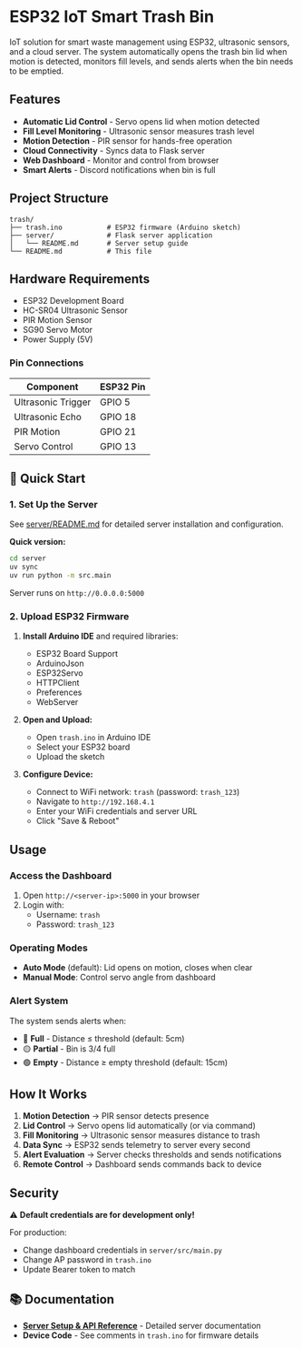 # ESP32 IoT Smart Trash Bin

IoT solution for smart waste management using ESP32, ultrasonic sensors, and a cloud server. The system automatically opens the trash bin lid when motion is detected, monitors fill levels, and sends alerts when the bin needs to be emptied.

## Features

- **Automatic Lid Control** - Servo opens lid when motion detected
- **Fill Level Monitoring** - Ultrasonic sensor measures trash level
- **Motion Detection** - PIR sensor for hands-free operation
- **Cloud Connectivity** - Syncs data to Flask server
- **Web Dashboard** - Monitor and control from browser
- **Smart Alerts** - Discord notifications when bin is full

## Project Structure

```
trash/
├── trash.ino           # ESP32 firmware (Arduino sketch)
├── server/             # Flask server application
│   └── README.md       # Server setup guide
└── README.md           # This file
```

## Hardware Requirements

- ESP32 Development Board
- HC-SR04 Ultrasonic Sensor
- PIR Motion Sensor
- SG90 Servo Motor
- Power Supply (5V)

### Pin Connections

| Component | ESP32 Pin |
|-----------|-----------|
| Ultrasonic Trigger | GPIO 5 |
| Ultrasonic Echo | GPIO 18 |
| PIR Motion | GPIO 21 |
| Servo Control | GPIO 13 |

## 🚀 Quick Start

### 1. Set Up the Server

See [server/README.md](server/README.md) for detailed server installation and configuration.

**Quick version:**
```bash
cd server
uv sync
uv run python -m src.main
```

Server runs on `http://0.0.0.0:5000`

### 2. Upload ESP32 Firmware

1. **Install Arduino IDE** and required libraries:
   - ESP32 Board Support
   - ArduinoJson
   - ESP32Servo
   - HTTPClient
   - Preferences
   - WebServer

2. **Open and Upload:**
   - Open `trash.ino` in Arduino IDE
   - Select your ESP32 board
   - Upload the sketch

3. **Configure Device:**
   - Connect to WiFi network: `trash` (password: `trash_123`)
   - Navigate to `http://192.168.4.1`
   - Enter your WiFi credentials and server URL
   - Click "Save & Reboot"

## Usage

### Access the Dashboard

1. Open `http://<server-ip>:5000` in your browser
2. Login with:
   - Username: `trash`
   - Password: `trash_123`

### Operating Modes

- **Auto Mode** (default): Lid opens on motion, closes when clear
- **Manual Mode**: Control servo angle from dashboard

### Alert System

The system sends alerts when:
- 🔴 **Full** - Distance ≤ threshold (default: 5cm)
- 🟡 **Partial** - Bin is 3/4 full
- 🟢 **Empty** - Distance ≥ empty threshold (default: 15cm)

## How It Works

1. **Motion Detection** → PIR sensor detects presence
2. **Lid Control** → Servo opens lid automatically (or via command)
3. **Fill Monitoring** → Ultrasonic sensor measures distance to trash
4. **Data Sync** → ESP32 sends telemetry to server every second
5. **Alert Evaluation** → Server checks thresholds and sends notifications
6. **Remote Control** → Dashboard sends commands back to device

## Security

⚠️ **Default credentials are for development only!**

For production:
- Change dashboard credentials in `server/src/main.py`
- Change AP password in `trash.ino`
- Update Bearer token to match

## 📚 Documentation

- **[Server Setup & API Reference](server/README.md)** - Detailed server documentation
- **Device Code** - See comments in `trash.ino` for firmware details
